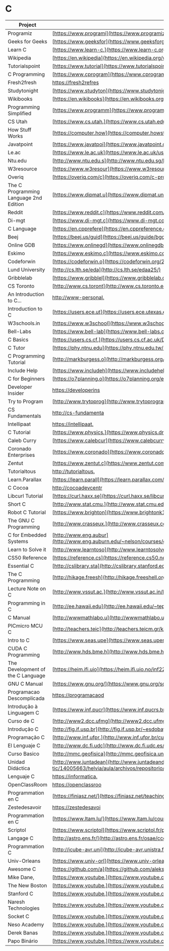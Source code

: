 # C

| Project                                | URL                                                                                                                                             | Language |
|----------------------------------------|-------------------------------------------------------------------------------------------------------------------------------------------------------------|----------|
| Programiz                              | [https://www.programi](https://www.programiz.com/c-programming)                                                                                             | EN       |
| Geeks for Geeks                        | [https://www.geeksfor](https://www.geeksforgeeks.org/c-language-set-1-introduction/)                                                                        | EN       |
| Learn C                                | [https://www.learn-c.](https://www.learn-c.org/)                                                                                                            | EN       |
| Wikipedia                              | [https://en.wikipedia](https://en.wikipedia.org/wiki/C_(programming_language))                                                                              | EN       |
| Tutorialspoint                         | [https://www.tutorial](https://www.tutorialspoint.com/cprogramming/)                                                                                        | EN       |
| C Programming                          | [https://www.cprogram](https://www.cprogramming.com/)                                                                                                       | EN       |
| Fresh2fresh                            | [https://fresh2refres](https://fresh2refresh.com/c-programming/)                                                                                            | EN       |
| Studytonight                           | [https://www.studyton](https://www.studytonight.com/c/)                                                                                                     | EN       |
| Wikibooks                              | [https://en.wikibooks](https://en.wikibooks.org/wiki/C_Programming)                                                                                         | EN       |
| Programming Simplified                 | [https://www.programm](https://www.programmingsimplified.com/c-program-examples)                                                                            | EN       |
| CS Utah                                | [https://www.cs.utah.](https://www.cs.utah.edu/~germain/PPS/Topics/C_Language/the_C_language.html)                                                          | EN       |
| How Stuff Works                        | [https://computer.how](https://computer.howstuffworks.com/c1.htm)                                                                                           | EN       |
| Javatpoint                             | [https://www.javatpoi](https://www.javatpoint.com/c-programming-language-tutorial)                                                                          | EN       |
| Le.ac                                  | [https://www.le.ac.uk](https://www.le.ac.uk/users/rjm1/cotter/index.htm)                                                                                    | EN       |
| Ntu.edu                                | [http://www.ntu.edu.s](http://www.ntu.edu.sg/home/ehchua/programming/cpp/c0_Introduction.html)                                                              | EN       |
| W3resource                             | [https://www.w3resour](https://www.w3resource.com/c-programming-exercises/)                                                                                 | EN       |
| Overiq                                 | [https://overiq.com/c](https://overiq.com/c-programming/101/intro-to-c-programming/)                                                                        | EN       |
| The C Programming Language 2nd Edition | [https://www.dipmat.u](https://www.dipmat.univpm.it/~demeio/public/the_c_programming_language_2.pdf)                                                        | EN       |
| Reddit                                 | [https://www.reddit.c](https://www.reddit.com/r/C_Programming/)                                                                                             | EN       |
| Di-mgt                                 | [https://www.di-mgt.c](https://www.di-mgt.com.au/cprog.html)                                                                                                | EN       |
| C Language                             | [https://en.cpprefere](https://en.cppreference.com/w/c/language)                                                                                            | EN       |
| Beej                                   | [https://beej.us/guid](https://beej.us/guide/bgc/html/single/bgc.html)                                                                                      | EN       |
| Online GDB                             | [https://www.onlinegd](https://www.onlinegdb.com/online_c_compiler)                                                                                         | EN       |
| Eskimo                                 | [https://www.eskimo.c](https://www.eskimo.com/~scs/cclass/notes/top.html)                                                                                   | EN       |
| Codeforwin                             | [https://codeforwin.o](https://codeforwin.org/2015/05/basic-programming-practice-problems.html)                                                             | EN       |
| Lund University                        | [http://cs.lth.se/eda](http://cs.lth.se/edaa25/)                                                                                                            | EN       |
| Gribblelab                             | [https://www.gribblel](https://www.gribblelab.org/CBootCamp/)                                                                                               | EN       |
| CS Toronto                             | [http://www.cs.toront](http://www.cs.toronto.edu/~heap/270F02/node9.html)                                                                                   | EN       |
| An Introduction to C...                | [http://www-personal.](http://www-personal.acfr.usyd.edu.au/tbailey/ctext/ctext.pdf)                                                                        | EN       |
| Introduction to C                      | [https://users.ece.ut](https://users.ece.utexas.edu/~valvano/Volume1/E-Book/C5_IntroductionToC.htm)                                                         | EN       |
| W3schools.in                           | [https://www.w3school](https://www.w3schools.in/c-tutorial/intro/)                                                                                          | EN       |
| Bell-Labs                              | [https://www.bell-lab](https://www.bell-labs.com/usr/dmr/www/chist.html)                                                                                    | EN       |
| C Basics                               | [https://users.cs.cf.](https://users.cs.cf.ac.uk/Dave.Marshall/C/node4.html)                                                                                | EN       |
| C Tutor                                | [https://phy.ntnu.edu](https://phy.ntnu.edu.tw/~cchen/pdf/ctutor.pdf)                                                                                       | EN       |
| C Programming Tutorial                 | [http://markburgess.o](http://markburgess.org/CTutorial/C-Tut-4.02.pdf)                                                                                     | EN       |
| Include Help                           | [https://www.includeh](https://www.includehelp.com/c/)                                                                                                      | EN       |
| C for Beginners                        | [https://o7planning.o](https://o7planning.org/en/10315/c-programming-tutorial-for-beginners)                                                                | EN       |
| Developer Insider                      | [https://developerins](https://developerinsider.co/introduction-c-programming/)                                                                             | EN       |
| Try to Program                         | [http://www.trytoprog](http://www.trytoprogram.com/c-programming/)                                                                                          | EN       |
| CS Fundamentals                        | [http://cs-fundamenta](http://cs-fundamentals.com/c-programming/c-programming-tutorials.php)                                                                | EN       |
| Intellipaat                            | [https://intellipaat.](https://intellipaat.com/tutorial/c-tutorial/)                                                                                        | EN       |
| C Tutorial                             | [https://www.physics.](https://www.physics.drexel.edu/~valliere/General/C_basics/c_tutorial.html)                                                           | EN       |
| Caleb Curry                            | [https://www.calebcur](https://www.calebcurry.com/c-programming-tutorial-1-intro-to-c/)                                                                     | EN       |
| Coronado Enterprises                   | [https://www.coronado](https://www.coronadoenterprises.com/tutorials/c/index.html)                                                                          | EN       |
| Zentut                                 | [https://www.zentut.c](https://www.zentut.com/c-tutorial/)                                                                                                  | EN       |
| Tutorialtous                           | [http://tutorialtous.](http://tutorialtous.com/c/index.php)                                                                                                 | EN       |
| Learn.Parallax                         | [https://learn.parall](https://learn.parallax.com/propeller-c-tutorials)                                                                                    | EN       |
| C Cocoa                                | [http://cocoadevcentr](http://cocoadevcentral.com/articles/000081.php)                                                                                      | EN       |
| Libcurl Tutorial                       | [https://curl.haxx.se](https://curl.haxx.se/libcurl/c/libcurl-tutorial.html)                                                                                | EN       |
| Short C                                | [http://www.stat.cmu.](http://www.stat.cmu.edu/~brian/cprog.html)                                                                                           | EN       |
| Robot C Tutorial                       | [https://www.brighton](https://www.brightonk12.com/cms/lib/MI02209968/Centricity/Domain/517/robotc_tutorial1.pdf)                                           | EN       |
| The GNU C Programming                  | [http://www.crasseux.](http://www.crasseux.com/books/ctutorial/)                                                                                            | EN       |
| C for Embedded Systems                 | [http://www.eng.aubur](http://www.eng.auburn.edu/~nelson/courses/elec3040_3050/C%20programming%20for%20embedded%20system%20applications.pdf)                | EN       |
| Learn to Solve it                      | [http://www.learntoso](http://www.learntosolveit.com/cprogramming/)                                                                                         | EN       |
| CS50 Reference                         | [https://reference.cs](https://reference.cs50.net/)                                                                                                         | EN       |
| Essential C                            | [http://cslibrary.sta](http://cslibrary.stanford.edu/101/EssentialC.pdf)                                                                                    | EN       |
| The C Programming                      | [http://hikage.freesh](http://hikage.freeshell.org/books/theCprogrammingLanguage.pdf)                                                                       | EN       |
| Lecture Note on C                      | [http://www.vssut.ac.](http://www.vssut.ac.in/lecture_notes/lecture1424354156.pdf)                                                                          | EN       |
| Programming in C                       | [http://ee.hawaii.edu](http://ee.hawaii.edu/~tep/EE160/Book/PDF/Book.html)                                                                                  | EN       |
| C Manual                               | [http://wwwmathlabo.u](http://wwwmathlabo.univ-poitiers.fr/~phan/downloads/enseignement/C-manual.pdf)                                                       | EN       |
| PICmicro MCU C                         | [http://teachers.teic](http://teachers.teicm.gr/kalomiros/Mtptx/e-books/eBook%20-%20PIC%20Programming%20with%20C.pdf)                                       | EN       |
| Intro to C                             | [https://www.seas.upe](https://www.seas.upenn.edu/~cit593/cit593f09/lectures/IntroToC.pdf)                                                                  | EN       |
| CUDA C Programming                     | [http://www.hds.bme.h](http://www.hds.bme.hu/~fhegedus/C++/Professional%20CUDA%20C%20Programming.pdf)                                                       | EN       |
| The Development of the C Language      | [https://heim.ifi.uio](https://heim.ifi.uio.no/inf2270/programmer/historien-om-C.pdf)                                                                       | EN       |
| GNU C Manual                           | [https://www.gnu.org/](https://www.gnu.org/software/gnu-c-manual/gnu-c-manual.pdf)                                                                          | EN       |
| Programacao Descomplicada              | [https://programacaod](https://programacaodescomplicada.wordpress.com/indice/linguagem-c/)                                                                  | PT       |
| Introdução à Linguagem C               | [https://www.inf.pucr](https://www.inf.pucrs.br/~pinho/LaproI/IntroC/IntroC.htm)                                                                            | PT       |
| Curso de C                             | [http://www2.dcc.ufmg](http://www2.dcc.ufmg.br/disciplinas/pc/source/introducao_c_renatocm_deeufmg.pdf)                                                     | PT       |
| Introdução C                           | [http://fig.if.usp.br](http://fig.if.usp.br/~esdobay/c/c.pdf)                                                                                               | PT       |
| Programação C                          | [http://www.inf.ufpr.](http://www.inf.ufpr.br/cursos/ci067/Docs/NotasAula.pdf)                                                                              | PT       |
| El Lenguaje C                          | [http://www.dc.fi.udc](http://www.dc.fi.udc.es/~so-grado/current/Varios/CursoC.pdf)                                                                         | ES       |
| Curso Basico                           | [http://mmc.geofisica](http://mmc.geofisica.unam.mx/cursos/femp/CyC++/Lenguaje_C.pdf)                                                                       | ES       |
| Unidad Didáctica                       | [http://www.juntadean](http://www.juntadeandalucia.es/averroes/centros-tic/14005663/helvia/aula/archivos/repositorio/0/230/html/lenguajec/frmlenguajec.htm) | ES       |
| Lenguaje C                             | [https://informatica.](https://informatica.uv.es/estguia/ATD/apuntes/laboratorio/Lenguaje-C.pdf)                                                            | ES       |
| OpenClassRoom                          | [https://openclassroo](https://openclassrooms.com/fr/courses/19980-apprenez-a-programmer-en-c)                                                              | FR       |
| Programmation en C                     | [https://finiasz.net/](https://finiasz.net/teaching/ENSTA/IN101%20-%20poly%20C.pdf)                                                                         | FR       |
| Zestedesavoir                          | [https://zestedesavoi](https://zestedesavoir.com/tutoriels/755/le-langage-c-1/1042_les-bases-du-langage-c/4275_introduction-a-la-programmation/)            | FR       |
| Programmation en C                     | [https://www.ltam.lu/](https://www.ltam.lu/cours-c/prg-c_c.htm)                                                                                             | FR       |
| Scriptol                               | [https://www.scriptol](https://www.scriptol.fr/programmation/langage-c.php)                                                                                 | FR       |
| Langage C                              | [http://astro.ens.fr/](http://astro.ens.fr/osae/ccc.pdf)                                                                                                    | FR       |
| Programmation C                        | [http://icube-avr.uni](http://icube-avr.unistra.fr/fr/index.php/Programmation_C)                                                                            | FR       |
| Univ-Orleans                           | [https://www.univ-orl](https://www.univ-orleans.fr/lifo/Members/Jean-Francois.Lalande/enseignement/c/presentation-c.pdf)                                    | FR       |
| Awesome C                              | [https://github.com/a](https://github.com/aleksandar-todorovic/awesome-c)                                                                                   | EN       |
| Mike Dane,                             | [https://www.youtube.](https://www.youtube.com/watch?v=KJgsSFOSQv0)                                                                                         | EN       |
| The New Boston                         | [https://www.youtube.](https://www.youtube.com/watch?v=2NWeucMKrLI&list=PL6gx4Cwl9DGAKIXv8Yr6nhGJ9Vlcjyymq)                                                 | EN       |
| Stanford C                             | [https://www.youtube.](https://www.youtube.com/watch?v=Ps8jOj7diA0&list=PLD28639E2FFC4B86A)                                                                 | EN       |
| Naresh Technologies                    | [https://www.youtube.](https://www.youtube.com/watch?v=si-KFFOW2gw&list=PLVlQHNRLflP8IGz6OXwlV_lgHgc72aXlh)                                                 | EN       |
| Socket C                               | [https://www.youtube.](https://www.youtube.com/watch?v=_lQ-3S4fJ0U&list=PLPyaR5G9aNDvs6TtdpLcVO43_jvxp4emI)                                                 | EN       |
| Neso Academy                           | [https://www.youtube.](https://www.youtube.com/playlist?list=PLBlnK6fEyqRhX6r2uhhlubuF5QextdCSM)                                                            | EN       |
| Derek Banas                            | [https://www.youtube.](https://www.youtube.com/watch?v=8Ib7nwc33uA&list=PLGLfVvz_LVvSaXCpKS395wbCcmsmgRea7)                                                 | EN       |
| Papo Binário                           | [https://www.youtube.](https://www.youtube.com/watch?v=oZeezrNHxVo&list=PLIfZMtpPYFP5qaS2RFQxcNVkmJLGQwyKE)                                                 | PT       |
